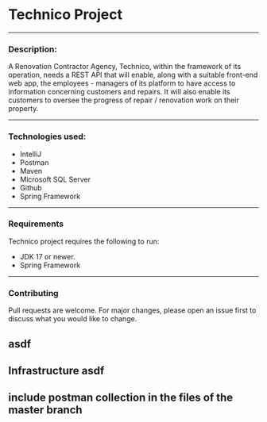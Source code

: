 # Technico Project

---
### Description:
A Renovation Contractor Agency, Technico, within the framework of its operation, needs
a REST API that will enable, along with a suitable front-end web app, the employees -
managers of its platform to have access to information concerning customers and
repairs. It will also enable its customers to oversee the progress of repair / renovation
work on their property.

---
### Technologies used:
* IntelliJ
* Postman
* Maven
* Microsoft SQL Server
* Github
* Spring Framework

---
### Requirements
Technico project requires the following to run:
* JDK 17 or newer.
* Spring Framework

---
### Contributing
Pull requests are welcome. For major changes, please open an issue first to discuss what you would like to change.



asdf
--------------------
Infrastructure
asdf
--------------------
include postman collection in the files of the master branch
--------------------
